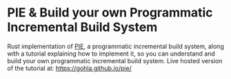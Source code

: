 # PIE & Build your own Programmatic Incremental Build System

Rust implementation of [PIE](https://github.com/metaborg/pie), a programmatic incremental build system, along with a tutorial explaining how to implement it, so you can understand and build your own programmatic incremental build system.
Live hosted version of the tutorial at: <https://gohla.github.io/pie/>
